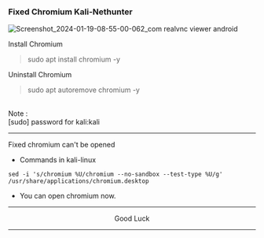 ### Fixed Chromium Kali-Nethunter
![Screenshot_2024-01-19-08-55-00-062_com realvnc viewer android](https://github.com/wahasa/Kali-Nethunter/assets/69626847/8e8206f1-fb6f-4b7b-b571-30c81182c8b5)

Install Chromium
> sudo apt install chromium -y

Uninstall Chromium
> sudo apt autoremove chromium -y

</br>
Note :</br>
[sudo] password for kali:kali

---
Fixed chromium can't be opened
* Commands in kali-linux
```
sed -i 's/chromium %U/chromium --no-sandbox --test-type %U/g' /usr/share/applications/chromium.desktop
```

* You can open chromium now.

---
<p align="center">Good Luck</p>

---
